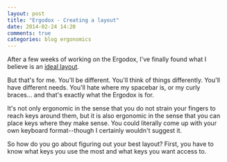 ```yaml
---
layout: post
title: "Ergodox - Creating a layout"
date: 2014-02-24 14:20
comments: true
categories: blog ergonomics 
---
```


After a few weeks of working on the Ergodox, I've finally found what I believe is an [ideal layout](https://www.massdrop.com/ext/ergodox/?referer=MJEC7C&hash=b2450c80be85ac42ae6e8b1641ad4725).

But that's for me.  You'll be different.  You'll think of things differently.  You'll have different needs.  You'll hate where my spacebar is, or my curly braces... and that's exactly what the Ergodox is for.

It's not only ergonomic in the sense that you do not strain your fingers to reach keys around them, but it is also ergonomic in the sense that you can place keys where they make sense.  You could literally come up with your own keyboard format--though I certainly wouldn't suggest it.  

So how do you go about figuring out your best layout?  First, you have to know what keys you use the most and what keys you want access to.
